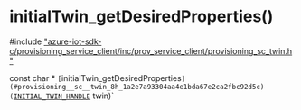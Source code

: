 # initialTwin_getDesiredProperties()

\#include ["azure-iot-sdk-c/provisioning_service_client/inc/prov_service_client/provisioning_sc_twin.h"](../iot-c-ref-provisioning-sc-twin-h.md)  

const char * `[`initialTwin_getDesiredProperties`](#provisioning__sc__twin_8h_1a2e7a93304aa4e1bda67e2ca2fbc92d5c)(`[`INITIAL_TWIN_HANDLE`](#provisioning__sc__twin_8h_1a8230047b4f4613e6691e5a741e65797f) twin)`

